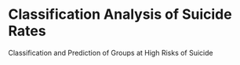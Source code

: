 # Classification Analysis of Suicide Rates
Classification and Prediction of Groups at High Risks of Suicide
